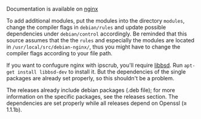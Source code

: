 
Documentation is available on [nginx](http://nginx.org)

To add additional modules, put the modules into the directory `modules`, change the compiler flags in `debian/rules` and update possible dependencies under `debian/control` accordingly.
Be reminded that this source assumes that the the `rules` and especially the modules are located in `/usr/local/src/debian-nginx/`, 
thus you might have to change the compiler flags according to your file path.

If you want to confugure nginx with ipscrub, you'll require [libbsd](https://libbsd.freedesktop.org/wiki/). Run `apt-get install libbsd-dev` to install it.
But the dependencies of the single packages are already set properly, so this shouldn't be a problem.

The releases already include debian packages (.deb file); for more information on the specific packages, see the releases section. The dependencies are set properly while all releases depend on Openssl (≥ 1.1.1b).
